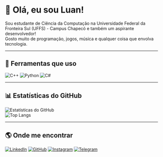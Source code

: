 # 👋 Olá, eu sou Luan!

Sou estudante de Ciência da Computação na Universidade Federal da Fronteira Sul (UFFS) - Campus Chapecó e também um aspirante desenvolvedor!  
Gosto muito de programação, jogos, música e qualquer coisa que envolva tecnologia.

---

## 🚀 Ferramentas que uso

![C++](https://img.shields.io/badge/C++-00599C?style=for-the-badge&logo=cplusplus&logoColor=white)
![Python](https://img.shields.io/badge/Python-3776AB?style=for-the-badge&logo=python&logoColor=white)
![C#](https://img.shields.io/badge/C%23-9C5990?style=for-the-badge&logo=csharp&logoColor=white)

---

## 📊 Estatísticas do GitHub

![Estatísticas do GitHub](https://github-readme-stats.vercel.app/api?username=luanllp0&show_icons=true&theme=dracula)  
![Top Langs](https://github-readme-stats.vercel.app/api/top-langs/?username=luanllp0&layout=compact&theme=dracula)

---

## 🌎 Onde me encontrar

[![LinkedIn]([https://img.shields.io/badge/LinkedIn-0A66C2?style=for-the-badge&logo=linkedin&logoColor=white)](https://www.linkedin.com/in/luan-lucas-de-lima-peloso-b4a663245/](https://custom-icon-badges.demolab.com/badge/LinkedIn-0A66C2?style=for-the-badge&logo=linkedin2&logoColor=white)](https://www.linkedin.com/in/luan-lucas-de-lima-peloso-b4a663245/))
[![GitHub](https://img.shields.io/badge/GitHub-181717?style=for-the-badge&logo=github&logoColor=white)](https://github.com/luanllp0)
[![Instagram](https://img.shields.io/badge/Instagram-E4405F?style=for-the-badge&logo=instagram&logoColor=white)](https://www.instagram.com/luanllp07/)
[![Telegram](https://img.shields.io/badge/Telegram-26A5E4?style=for-the-badge&logo=telegram&logoColor=white)](https://t.me/Luanllp)
